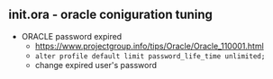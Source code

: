 ## init.ora - oracle coniguration tuning

* ORACLE password expired
  * https://www.projectgroup.info/tips/Oracle/Oracle_110001.html
  * `alter profile default limit password_life_time unlimited;`
  * change expired user's password
